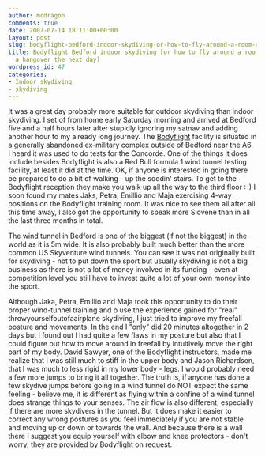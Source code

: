 ```yaml
---
author: mcdragon
comments: true
date: 2007-07-14 18:11:00+00:00
layout: post
slug: bodyflight-bedford-indoor-skydiving-or-how-to-fly-around-a-room-and-not-having-a-hangover-the-next-day
title: Bodyflight Bedford indoor skydiving [or how to fly around a room and not having
  a hangover the next day]
wordpress_id: 47
categories:
- Indoor skydiving
- skydiving
---
```


It was a great day probably more suitable for outdoor skydiving than indoor skydiving. I set of from home early Saturday morning and arrived at Bedford five and a half hours later after stupidly ignoring my satnav and adding another hour to my already long journey. The [Bodyflight](http://www.bodyflight.co.uk/) facility is situated in a generally abandoned ex-military complex outside of Bedford near the A6. I heard it was used to do tests for the Concorde. One of the things it does include besides Bodyflight is also a Red Bull formula 1 wind tunnel testing facility, at least it did at the time.
OK, if anyone is interested in going there be prepared to do a bit of walking - up the soddin' stairs. To get to the Bodyflight reception they make you walk up all the way to the third floor :-)
I soon found my mates Jaks, Petra, Emillio and Maja exercising 4-way positions on the Bodyflight training room. It was nice to see them all after all this time away, I also got the opportunity to speak more Slovene than in all the last three months in total.

The wind tunnel in Bedford is one of the biggest (if not the biggest) in the world as it is 5m wide. It is also probably built much better than the more common US Skyventure wind tunnels. You can see it was not originally built for skydiving - not to put down the sport but usually skydiving is not a big business as there is not a lot of money involved in its funding - even at competition level you still have to invest quite a lot of your own money into the sport.


Although Jaka, Petra, Emillio and Maja took this opportunity to do their proper wind-tunnel training and o use the experience gained for "real" throwyourselfoutofaairplane skydiving, I just tried to improve my freefall posture and movements. In the end I "only" did 20 minutes altogether in 2 days but I found out I had quite a few flaws in my posture but also that I could figure out how to move around in freefall by intuitively move the right part of my body. David Sawyer, one of the Bodyflight instructors, made me realize that I was still much to stiff in the upper body and Jason Richardson, that I was much to less rigid in my lower body - legs. I would probably need a few more jumps to bring it all together. The truth is, if anyone has done a few skydive jumps before going in a wind tunnel do NOT expect the same feeling - believe me, it is different as flying within a confine of a wind tunnel does strange things to your senses. The air flow is also different, especially if there are more skydivers in the tunnel. But it does make it easier to correct any wrong postures as you feel immediately if you are not stable and moving up or down or towards the wall. And because there is a wall there I suggest you equip yourself with elbow and knee protectors - don't worry, they are provided by Bodyflight on request.
